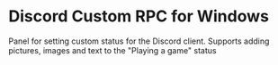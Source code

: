 # Discord Custom RPC for Windows
Panel for setting custom status for the Discord client. Supports adding pictures, images and text to the "Playing a game" status
